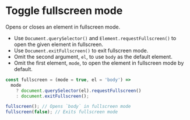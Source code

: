 # Toggle fullscreen mode

Opens or closes an element in fullscreen mode.

* Use `Document.querySelector()` and `Element.requestFullscreen()` to open the given element in fullscreen.
* Use `Document.exitFullscreen()` to exit fullscreen mode.
* Omit the second argument, `el`, to use `body` as the default element.
* Omit the first element, `mode`, to open the element in fullscreen mode by default.

```js
const fullscreen = (mode = true, el = 'body') =>
  mode
    ? document.querySelector(el).requestFullscreen()
    : document.exitFullscreen();
```

```js
fullscreen(); // Opens `body` in fullscreen mode
fullscreen(false); // Exits fullscreen mode
```
